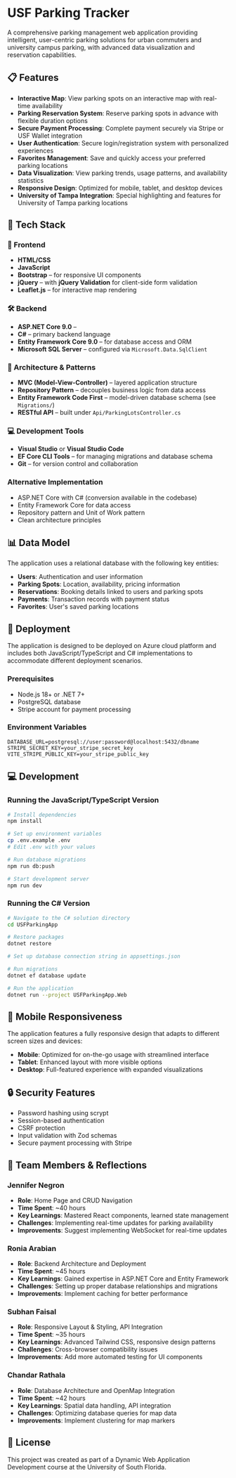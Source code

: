 # USF Parking Tracker

A comprehensive parking management web application providing intelligent, user-centric parking solutions for urban commuters and university campus parking, with advanced data visualization and reservation capabilities.

## 📋 Features

- **Interactive Map**: View parking spots on an interactive map with real-time availability
- **Parking Reservation System**: Reserve parking spots in advance with flexible duration options
- **Secure Payment Processing**: Complete payment securely via Stripe or USF Wallet integration
- **User Authentication**: Secure login/registration system with personalized experiences
- **Favorites Management**: Save and quickly access your preferred parking locations
- **Data Visualization**: View parking trends, usage patterns, and availability statistics
- **Responsive Design**: Optimized for mobile, tablet, and desktop devices
- **University of Tampa Integration**: Special highlighting and features for University of Tampa parking locations

## 🚀 Tech Stack

### 🔷 Frontend

- **HTML/CSS**
- **JavaScript**
- **Bootstrap** – for responsive UI components  
- **jQuery** – with **jQuery Validation** for client-side form validation  
- **Leaflet.js** – for interactive map rendering

### 🛠️ Backend

- **ASP.NET Core 9.0** –
- **C#** – primary backend language
- **Entity Framework Core 9.0** – for database access and ORM
- **Microsoft SQL Server** – configured via `Microsoft.Data.SqlClient`

### 🧱 Architecture & Patterns

- **MVC (Model-View-Controller)** – layered application structure
- **Repository Pattern** – decouples business logic from data access
- **Entity Framework Code First** – model-driven database schema (see `Migrations/`)
- **RESTful API** – built under `Api/ParkingLotsController.cs`

### 💻 Development Tools

- **Visual Studio** or **Visual Studio Code**
- **EF Core CLI Tools** – for managing migrations and database schema
- **Git** – for version control and collaboration

### Alternative Implementation
- ASP.NET Core with C# (conversion available in the codebase)
- Entity Framework Core for data access
- Repository pattern and Unit of Work pattern
- Clean architecture principles

## 📊 Data Model

The application uses a relational database with the following key entities:

- **Users**: Authentication and user information
- **Parking Spots**: Location, availability, pricing information
- **Reservations**: Booking details linked to users and parking spots
- **Payments**: Transaction records with payment status
- **Favorites**: User's saved parking locations

## 🚀 Deployment

The application is designed to be deployed on Azure cloud platform and includes both JavaScript/TypeScript and C# implementations to accommodate different deployment scenarios.

### Prerequisites

- Node.js 18+ or .NET 7+
- PostgreSQL database
- Stripe account for payment processing

### Environment Variables

```
DATABASE_URL=postgresql://user:password@localhost:5432/dbname
STRIPE_SECRET_KEY=your_stripe_secret_key
VITE_STRIPE_PUBLIC_KEY=your_stripe_public_key 
```

## 💻 Development

### Running the JavaScript/TypeScript Version

```bash
# Install dependencies
npm install

# Set up environment variables
cp .env.example .env
# Edit .env with your values

# Run database migrations
npm run db:push

# Start development server
npm run dev
```

### Running the C# Version

```bash
# Navigate to the C# solution directory
cd USFParkingApp

# Restore packages
dotnet restore

# Set up database connection string in appsettings.json

# Run migrations
dotnet ef database update

# Run the application
dotnet run --project USFParkingApp.Web
```

## 📱 Mobile Responsiveness

The application features a fully responsive design that adapts to different screen sizes and devices:

- **Mobile**: Optimized for on-the-go usage with streamlined interface
- **Tablet**: Enhanced layout with more visible options
- **Desktop**: Full-featured experience with expanded visualizations

## 🔒 Security Features

- Password hashing using scrypt
- Session-based authentication
- CSRF protection
- Input validation with Zod schemas
- Secure payment processing with Stripe


## 🌟 Team Members & Reflections

### Jennifer Negron
- **Role**: Home Page and CRUD Navigation
- **Time Spent**: ~40 hours
- **Key Learnings**: Mastered React components, learned state management
- **Challenges**: Implementing real-time updates for parking availability
- **Improvements**: Suggest implementing WebSocket for real-time updates

### Ronia Arabian
- **Role**: Backend Architecture and Deployment
- **Time Spent**: ~45 hours
- **Key Learnings**: Gained expertise in ASP.NET Core and Entity Framework
- **Challenges**: Setting up proper database relationships and migrations
- **Improvements**: Implement caching for better performance

### Subhan Faisal
- **Role**: Responsive Layout & Styling, API Integration
- **Time Spent**: ~35 hours
- **Key Learnings**: Advanced Tailwind CSS, responsive design patterns
- **Challenges**: Cross-browser compatibility issues
- **Improvements**: Add more automated testing for UI components

### Chandar Rathala
- **Role**: Database Architecture and OpenMap Integration
- **Time Spent**: ~42 hours
- **Key Learnings**: Spatial data handling, API integration
- **Challenges**: Optimizing database queries for map data
- **Improvements**: Implement clustering for map markers
## 📄 License

This project was created as part of a Dynamic Web Application Development course at the University of South Florida.
